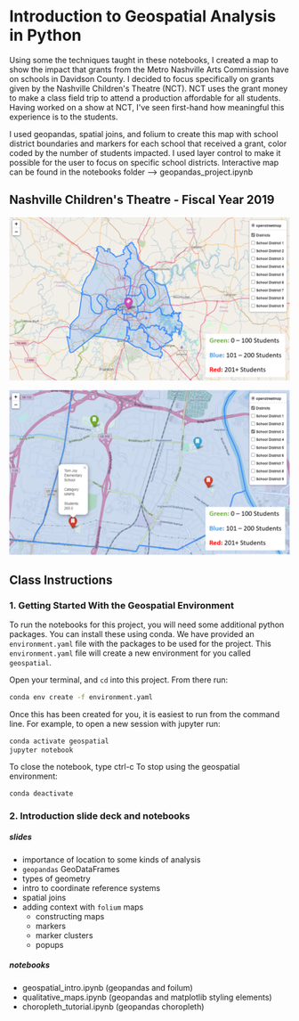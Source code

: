 # Introduction to Geospatial Analysis in Python
Using some the techniques taught in these notebooks, I created a map to show the impact that grants from the Metro Nashville Arts Commission have on schools in Davidson County. I decided to focus specifically on grants given by the Nashville Children's Theatre (NCT). NCT uses the grant money to make a class field trip to attend a production affordable for all students. Having worked on a show at NCT, I've seen first-hand how meaningful this experience is to the students.

I used geopandas, spatial joins, and folium to create this map with school district boundaries and markers for each school that received a grant, color coded by the number of students impacted. I used layer control to make it possible for the user to focus on specific school districts. Interactive map can be found in the notebooks folder --> geopandas_project.ipynb

## Nashville Children's Theatre - Fiscal Year 2019

![Map](/maps/arts_grants_map.png)

![zoomed_map](/maps/zoomed_in_map.png)

## Class Instructions
### 1. Getting Started With the Geospatial Environment
To run the notebooks for this project, you will need some additional python packages.
You can install these using conda.
We have provided an `environment.yaml` file with the packages to be used for the project.
This `environment.yaml` file will create a new environment for you called `geospatial`.

Open your terminal, and `cd` into this project.
From there run:
```bash
conda env create -f environment.yaml
```

Once this has been created for you, it is easiest to run from the command line.
For example, to open a new session with jupyter run:
```
conda activate geospatial
jupyter notebook
```
To close the notebook, type ctrl-c
To stop using the geospatial environment:
```
conda deactivate
```


### 2. Introduction slide deck and notebooks  
##### slides
 - importance of location to some kinds of analysis
 - `geopandas` GeoDataFrames
 - types of geometry
 - intro to coordinate reference systems
 - spatial joins
 - adding context with `folium` maps
    - constructing maps
    - markers
    - marker clusters
    - popups
##### notebooks
- geospatial_intro.ipynb (geopandas and foilum)
- qualitative_maps.ipynb (geopandas and matplotlib styling elements)
- choropleth_tutorial.ipynb (geopandas choropleth)
